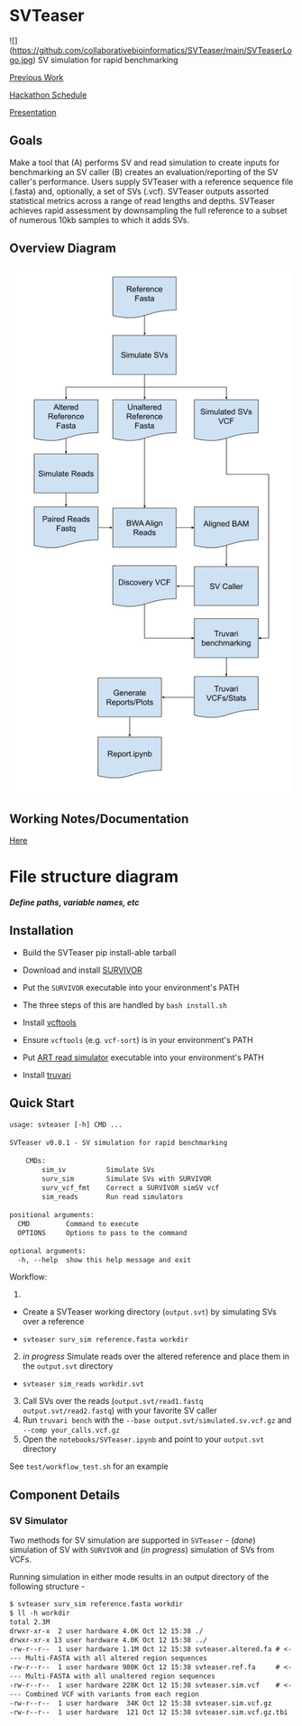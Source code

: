 # SVTeaser
![] (https://github.com/collaborativebioinformatics/SVTeaser/main/SVTeaserLogo.jpg)
SV simulation for rapid benchmarking

[Previous Work](https://genomebiology.biomedcentral.com/articles/10.1186/s13059-015-0803-1)

[Hackathon Schedule](https://docs.google.com/document/d/1ychEMq4vXWtMQRGJD4re5ZzEyIDpb5o_cSBy3CPv2hg/edit#heading=h.5g50ovsn2k70)

[Presentation](https://docs.google.com/presentation/d/1tn9Yj5cRzizwnuOwf_PMNdAk46DuFlXUyILEEZ0GG-0/edit?usp=sharing)

## Goals

Make a tool that (A) performs SV and read simulation to create inputs for benchmarking an SV caller (B) creates an evaluation/reporting of the SV caller's performance. Users supply SVTeaser with a reference sequence file (.fasta) and, optionally, a set of SVs (.vcf). SVTeaser outputs assorted statistical metrics across a range of read lengths and depths. SVTeaser achieves rapid assessment by downsampling the full reference to a subset of numerous 10kb samples to which it adds SVs.



## Overview Diagram


![](SVTeaser_Workflow.jpg)


## Working Notes/Documentation

[Here](https://docs.google.com/document/d/1AQxiYEbBhN0-HCAOsrqHZxvsh4ZIFxxeVoJGxApmG-U/edit#)

# File structure diagram 
#### _Define paths, variable names, etc_

## Installation

- Build the SVTeaser pip install-able tarball
- Download and install [SURVIVOR](https://github.com/fritzsedlazeck/SURVIVOR.git)
- Put the `SURVIVOR` executable into your environment's PATH
- The three steps of this are handled by `bash install.sh`

- Install [vcftools](https://vcftools.github.io/index.html)
- Ensure `vcftools` (e.g. `vcf-sort`) is in your environment's PATH
- Put [ART read simulator](https://www.niehs.nih.gov/research/resources/software/biostatistics/art/index.cfm) executable into your environment's PATH
- Install [truvari](https://github.com/spiralgenetics/truvari)


## Quick Start

```
usage: svteaser [-h] CMD ...

SVTeaser v0.0.1 - SV simulation for rapid benchmarking

    CMDs:
        sim_sv          Simulate SVs
        surv_sim        Simulate SVs with SURVIVOR
        surv_vcf_fmt    Correct a SURVIVOR simSV vcf
        sim_reads       Run read simulators

positional arguments:
  CMD         Command to execute
  OPTIONS     Options to pass to the command

optional arguments:
  -h, --help  show this help message and exit
```

Workflow:

1.
* Create a SVTeaser working directory (`output.svt`) by simulating SVs over a reference
- `svteaser surv_sim reference.fasta workdir`
2. _in progress_ Simulate reads over the altered reference and place them in the `output.svt` directory
- `svteaser sim_reads workdir.svt`
3. Call SVs over the reads (`output.svt/read1.fastq output.svt/read2.fastq`) with your favorite SV caller
4. Run `truvari bench` with the `--base output.svt/simulated.sv.vcf.gz` and `--comp your_calls.vcf.gz`
5. Open the `notebooks/SVTeaser.ipynb` and point to your `output.svt` directory

See `test/workflow_test.sh` for an example

## Component Details

### SV Simulator
Two methods for SV simulation are supported in `SVTeaser` - (_done_) simulation of SV with `SURVIVOR`
and (_in progress_) simulation of SVs from VCFs.

Running simulation in either mode results in an output directory of the following structure -
```
$ svteaser surv_sim reference.fasta workdir
$ ll -h workdir
total 2.3M
drwxr-xr-x  2 user hardware 4.0K Oct 12 15:38 ./
drwxr-xr-x 13 user hardware 4.0K Oct 12 15:38 ../
-rw-r--r--  1 user hardware 1.1M Oct 12 15:38 svteaser.altered.fa # <---- Multi-FASTA with all altered region sequences
-rw-r--r--  1 user hardware 980K Oct 12 15:38 svteaser.ref.fa     # <---- Multi-FASTA with all unaltered region sequences
-rw-r--r--  1 user hardware 228K Oct 12 15:38 svteaser.sim.vcf    # <---- Combined VCF with variants from each region
-rw-r--r--  1 user hardware  34K Oct 12 15:38 svteaser.sim.vcf.gz
-rw-r--r--  1 user hardware  121 Oct 12 15:38 svteaser.sim.vcf.gz.tbi
```

